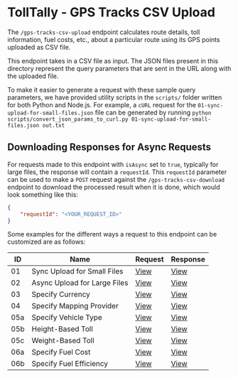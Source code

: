 # TollTally - GPS Tracks CSV Upload

The `/gps-tracks-csv-upload` endpoint calculates route details, toll information, fuel costs, etc., about a particular route using its GPS points uploaded as CSV file.

This endpoint takes in a CSV file as input. The JSON files present in this directory represent the query parameters that are sent in the URL along with the uploaded file.

To make it easier to generate a request with these sample query parameters, we have provided utility scripts in the `scripts/` folder written for both Python and Node.js. For example, a `cURL` request for the `01-sync-upload-for-small-files.json` file can be generated by running `python scripts/convert_json_params_to_curl.py 01-sync-upload-for-small-files.json out.txt`

## Downloading Responses for Async Requests

For requests made to this endpoint with `isAsync` set to `true`, typically for large files, the response will contain a `requestId`. This `requestId` parameter can be used to make a `POST` request against the `/gps-tracks-csv-download` endpoint to download the processed result when it is done, which would look something like this:

```json
{
    "requestId": "<YOUR_REQUEST_ID>"
}
```

Some examples for the different ways a request to this endpoint can be customized are as follows:

| ID | Name                                      | Request                                        | Response                                      |
|----|-------------------------------------------|------------------------------------------------|-----------------------------------------------|
| 01 | Sync Upload for Small Files               | [View](03-TollTally-GPS-Tracks-To-Toll/01-sync-upload-for-small-files.json) | [View](../../responses/03-TollTally-GPS-Tracks-To-Toll/01-sync-upload-for-small-files.json) |
| 02 | Async Upload for Large Files              | [View](03-TollTally-GPS-Tracks-To-Toll/02-async-upload-for-large-files.json) | [View](../../responses/03-TollTally-GPS-Tracks-To-Toll/02-async-upload-for-large-files.json) |
| 03 | Specify Currency                         | [View](03-TollTally-GPS-Tracks-To-Toll/03-specify-currency.json) | [View](../../responses/03-TollTally-GPS-Tracks-To-Toll/03-specify-currency.json) |
| 04 | Specify Mapping Provider                  | [View](03-TollTally-GPS-Tracks-To-Toll/04-specify-mapping-provider.json) | [View](../../responses/03-TollTally-GPS-Tracks-To-Toll/04-specify-mapping-provider.json) |
| 05a | Specify Vehicle Type                     | [View](03-TollTally-GPS-Tracks-To-Toll/05a-specify-vehicle-type.json) | [View](../../responses/03-TollTally-GPS-Tracks-To-Toll/05a-specify-vehicle-type.json) |
| 05b | Height-Based Toll                        | [View](03-TollTally-GPS-Tracks-To-Toll/05b-height-based-toll.json) | [View](../../responses/03-TollTally-GPS-Tracks-To-Toll/05b-height-based-toll.json) |
| 05c | Weight-Based Toll                        | [View](03-TollTally-GPS-Tracks-To-Toll/05c-weight-based-toll.json) | [View](../../responses/03-TollTally-GPS-Tracks-To-Toll/05c-weight-based-toll.json) |
| 06a | Specify Fuel Cost                        | [View](03-TollTally-GPS-Tracks-To-Toll/06a-specify-fuel-cost.json) | [View](../../responses/03-TollTally-GPS-Tracks-To-Toll/06a-specify-fuel-cost.json) |
| 06b | Specify Fuel Efficiency                  | [View](03-TollTally-GPS-Tracks-To-Toll/06b-specify-fuel-efficiency.json) | [View](../../responses/03-TollTally-GPS-Tracks-To-Toll/06b-specify-fuel-efficiency.json) |

